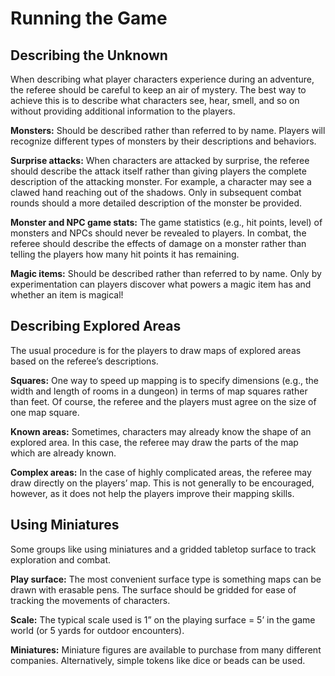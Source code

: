 # Running the Game

## Describing the Unknown

When describing what player characters experience during an adventure, the referee should be careful to keep an air of mystery. The best way to achieve this is to describe what characters see, hear, smell, and so on without providing additional information to the players.

**Monsters:** Should be described rather than referred to by name. Players will recognize different types of monsters by their descriptions and behaviors.

**Surprise attacks:** When characters are attacked by surprise, the referee should describe the attack itself rather than giving players the complete description of the attacking monster. For example, a character may see a clawed hand reaching out of the shadows. Only in subsequent combat rounds should a more detailed description of the monster be provided.

**Monster and NPC game stats:** The game statistics (e.g., hit points, level) of monsters and NPCs should never be revealed to players. In combat, the referee should describe the effects of damage on a monster rather than telling the players how many hit points it has remaining.

**Magic items:** Should be described rather than referred to by name. Only by experimentation can players discover what powers a magic item has and whether an item is magical!

## Describing Explored Areas

The usual procedure is for the players to draw maps of explored areas based on the referee’s descriptions.

**Squares:** One way to speed up mapping is to specify dimensions (e.g., the width and length of rooms in a dungeon) in terms of map squares rather than feet. Of course, the referee and the players must agree on the size of one map square.

**Known areas:** Sometimes, characters may already know the shape of an explored area. In this case, the referee may draw the parts of the map which are already known.

**Complex areas:** In the case of highly complicated areas, the referee may draw directly on the players’ map. This is not generally to be encouraged, however, as it does not help the players improve their mapping skills.

## Using Miniatures

Some groups like using miniatures and a gridded tabletop surface to track exploration and combat.

**Play surface:** The most convenient surface type is something maps can be drawn with erasable pens. The surface should be gridded for ease of tracking the movements of characters.

**Scale:** The typical scale used is 1” on the playing surface = 5’ in the game world (or 5 yards for outdoor encounters).

**Miniatures:** Miniature figures are available to purchase from many different companies. Alternatively, simple tokens like dice or beads can be used.